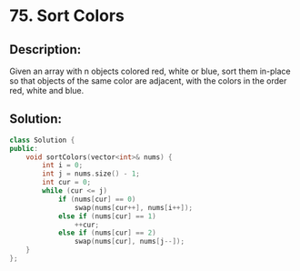 # 75. Sort Colors

## Description:

Given an array with n objects colored red, white or blue, sort them in-place so that objects of the same color are adjacent, with the colors in the order red, white and blue.

## Solution:

```c++
class Solution {
public:
    void sortColors(vector<int>& nums) {
        int i = 0;
        int j = nums.size() - 1;
        int cur = 0;
        while (cur <= j)
            if (nums[cur] == 0)
                swap(nums[cur++], nums[i++]);
            else if (nums[cur] == 1)
                ++cur;
            else if (nums[cur] == 2)
                swap(nums[cur], nums[j--]);
    }
};
```

<!-- remark：

-  -->
